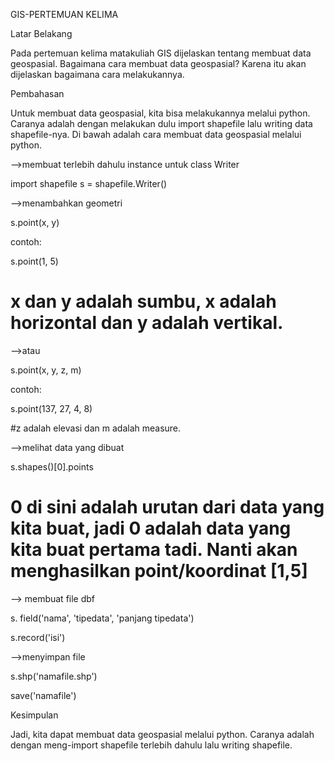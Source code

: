 GIS-PERTEMUAN KELIMA



Latar Belakang


Pada pertemuan kelima matakuliah GIS dijelaskan tentang membuat data geospasial. Bagaimana cara membuat data geospasial? Karena itu akan dijelaskan bagaimana cara melakukannya.



Pembahasan


Untuk membuat data geospasial, kita bisa melakukannya melalui python. Caranya adalah dengan melakukan dulu import shapefile lalu writing data shapefile-nya. Di bawah adalah cara membuat data geospasial melalui python.


-->membuat terlebih dahulu instance untuk class Writer

import shapefile
s = shapefile.Writer()


-->menambahkan geometri

s.point(x, y)

contoh:

s.point(1, 5)


# x dan y adalah sumbu, x adalah horizontal dan y adalah vertikal.


-->atau

s.point(x, y, z, m)

contoh: 

s.point(137, 27, 4, 8)


#z adalah elevasi dan m adalah measure.


-->melihat data yang dibuat

s.shapes()[0].points


# 0 di sini adalah urutan dari data yang kita buat, jadi 0 adalah data yang kita buat pertama tadi. Nanti akan menghasilkan point/koordinat [1,5]


--> membuat file dbf

s. field('nama', 'tipedata', 'panjang tipedata')

s.record('isi')


-->menyimpan file

s.shp('namafile.shp')

   save('namafile')



Kesimpulan


Jadi, kita dapat membuat data geospasial melalui python. Caranya adalah dengan meng-import shapefile terlebih dahulu lalu writing shapefile.